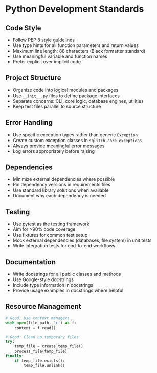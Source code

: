# Python Development Standards

## Code Style
- Follow PEP 8 style guidelines
- Use type hints for all function parameters and return values
- Maximum line length: 88 characters (Black formatter standard)
- Use meaningful variable and function names
- Prefer explicit over implicit code

## Project Structure
- Organize code into logical modules and packages
- Use `__init__.py` files to define package interfaces
- Separate concerns: CLI, core logic, database engines, utilities
- Keep test files parallel to source structure

## Error Handling
- Use specific exception types rather than generic `Exception`
- Create custom exception classes in `sqlitch.core.exceptions`
- Always provide meaningful error messages
- Log errors appropriately before raising

## Dependencies
- Minimize external dependencies where possible
- Pin dependency versions in requirements files
- Use standard library solutions when available
- Document why each dependency is needed

## Testing
- Use pytest as the testing framework
- Aim for >90% code coverage
- Use fixtures for common test setup
- Mock external dependencies (databases, file system) in unit tests
- Write integration tests for end-to-end workflows

## Documentation
- Write docstrings for all public classes and methods
- Use Google-style docstrings
- Include type information in docstrings
- Provide usage examples in docstrings where helpful

## Resource Management
```python
# Good: Use context managers
with open(file_path, 'r') as f:
    content = f.read()

# Good: Clean up temporary files
try:
    temp_file = create_temp_file()
    process_file(temp_file)
finally:
    if temp_file.exists():
        temp_file.unlink()
```